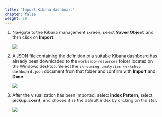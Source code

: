 ```yaml
---
title: "Import Kibana dashboard"
chapter: false
weight: 20
---
```


1. Navigate to the Kibana management screen, select **Saved Object**, and then click on **Import**

	![](/images/kibana-2-import-objects.png)

1. A JSON file containing the definition of a suitable Kibana dashboard has already been downloaded to the `workshop-resources` folder located on the Windows desktop. Select the `streaming-analytics-workshop-dashboard.json` document from that folder and confirm with **Import** and **Done**.

	![](/images/kibana-3-upload-json.png)

1. After the visualization has been imported, select **Index Pattern**, select **pickup_count**, and choose it as the default index by clicking on the star.

	![](/images/kibana-4-default-index.png)
